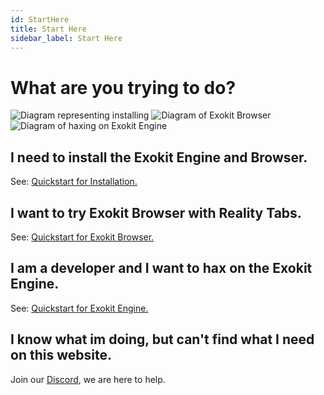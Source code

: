 ```yaml
---
id: StartHere 
title: Start Here 
sidebar_label: Start Here 
---
```


# What are you trying to do?

 <img src="http://via.placeholder.com/220x220" alt="Diagram representing installing"/>
 <img src="http://via.placeholder.com/220x220" alt="Diagram of Exokit Browser"/>
 <img src="http://via.placeholder.com/220x220" alt="Diagram of haxing on Exokit Engine"/>

## I need to install the Exokit Engine and Browser.

See: [Quickstart for Installation.](Install.md)

## I want to try Exokit Browser with Reality Tabs.

See: [Quickstart for Exokit Browser.](browserReality.md) 

## I am a developer and I want to hax on the Exokit Engine.

See: [Quickstart for Exokit Engine.](workExokitEngine.md) 

## I know what im doing, but can't find what I need on this website.

Join our [Discord](https://discordapp.com/invite/Apk6cZN), we are here to help.



